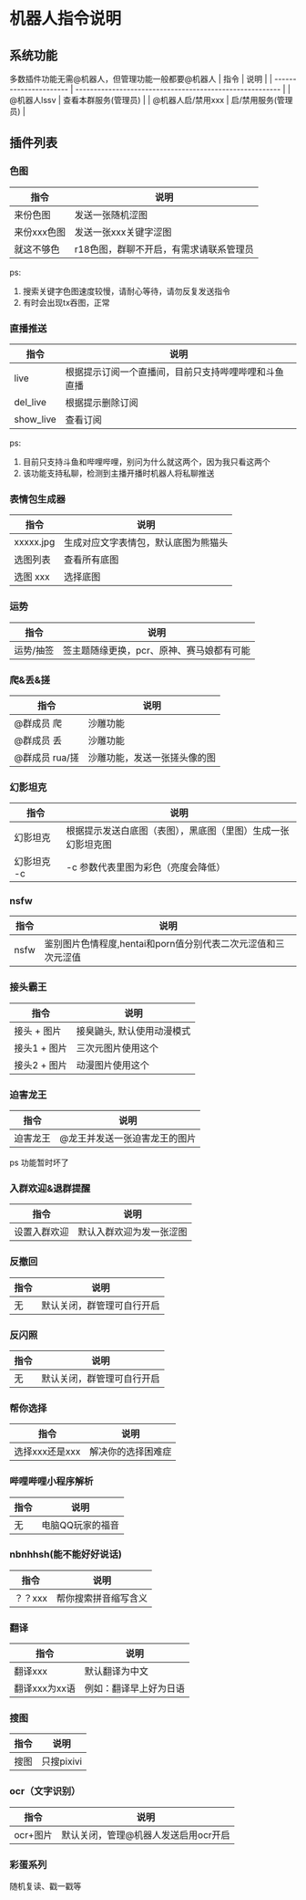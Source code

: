 # 机器人指令说明

## 系统功能
多数插件功能无需@机器人，但管理功能一般都要@机器人
| 指令                 | 说明                                                     |
| ---------------------- | -------------------------------------------------------- |
| @机器人lssv        | 查看本群服务(管理员) |
| @机器人启/禁用xxx       | 启/禁用服务(管理员) |

## 插件列表
### 色图
| 指令                 | 说明                                                     |
| ---------------------- | -------------------------------------------------------- |
| 来份色图        | 发送一张随机涩图 |
| 来份xxx色图        | 发送一张xxx关键字涩图 |
| 就这不够色        | r18色图，群聊不开启，有需求请联系管理员 |

ps:
1. 搜索关键字色图速度较慢，请耐心等待，请勿反复发送指令
2. 有时会出现tx吞图，正常

### 直播推送
| 指令                 | 说明                                                     |
| ---------------------- | -------------------------------------------------------- |
| live        | 根据提示订阅一个直播间，目前只支持哔哩哔哩和斗鱼直播 |
| del_live        | 根据提示删除订阅 |
| show_live        | 查看订阅 |

ps:
1. 目前只支持斗鱼和哔哩哔哩，别问为什么就这两个，因为我只看这两个
2. 该功能支持私聊，检测到主播开播时机器人将私聊推送

### 表情包生成器
| 指令                 | 说明                                                     |
| ---------------------- | -------------------------------------------------------- |
| xxxxx.jpg        | 生成对应文字表情包，默认底图为熊猫头 |
| 选图列表        | 查看所有底图 |
| 选图 xxx        | 选择底图 |

### 运势
| 指令                 | 说明                                                     |
| ---------------------- | -------------------------------------------------------- |
| 运势/抽签        | 签主题随缘更换，pcr、原神、赛马娘都有可能 |


### 爬&丢&搓
| 指令                 | 说明                                                     |
| ---------------------- | -------------------------------------------------------- |
| @群成员 爬        | 沙雕功能 |
| @群成员 丢         | 沙雕功能 |
| @群成员 rua/搓         | 沙雕功能，发送一张搓头像的图 |

### 幻影坦克
| 指令                 | 说明                                                     |
| ---------------------- | -------------------------------------------------------- |
| 幻影坦克        | 根据提示发送白底图（表图），黑底图（里图）生成一张幻影坦克图 |
| 幻影坦克 -c        | -c 参数代表里图为彩色（亮度会降低） |

### nsfw
| 指令                 | 说明                                                     |
| ---------------------- | -------------------------------------------------------- |
| nsfw       | 鉴别图片色情程度,hentai和porn值分别代表二次元涩值和三次元涩值 |

### 接头霸王
| 指令                 | 说明                                                     |
| ---------------------- | -------------------------------------------------------- |
| 接头 + 图片       | 接臭鼬头, 默认使用动漫模式 |
| 接头1 + 图片       | 三次元图片使用这个 |
| 接头2 + 图片       | 动漫图片使用这个 |

### 迫害龙王
| 指令                 | 说明                                                     |
| ---------------------- | -------------------------------------------------------- |
| 迫害龙王       | @龙王并发送一张迫害龙王的图片 |
ps 功能暂时坏了

### 入群欢迎&退群提醒
| 指令                 | 说明                                                     |
| ---------------------- | -------------------------------------------------------- |
| 设置入群欢迎       | 默认入群欢迎为发一张涩图 |

### 反撤回
| 指令                 | 说明                                                     |
| ---------------------- | -------------------------------------------------------- |
| 无      | 默认关闭，群管理可自行开启 |

### 反闪照
| 指令                 | 说明                                                     |
| ---------------------- | -------------------------------------------------------- |
| 无      | 默认关闭，群管理可自行开启 |

### 帮你选择
| 指令                 | 说明                                                     |
| ---------------------- | -------------------------------------------------------- |
| 选择xxx还是xxx      | 解决你的选择困难症 |

### 哔哩哔哩小程序解析
| 指令                 | 说明                                                     |
| ---------------------- | -------------------------------------------------------- |
| 无      | 电脑QQ玩家的福音 |

### nbnhhsh(能不能好好说话)
| 指令                 | 说明                                                     |
| ---------------------- | -------------------------------------------------------- |
| ？？xxx      | 帮你搜索拼音缩写含义 |

### 翻译
| 指令                 | 说明                                                     |
| ---------------------- | -------------------------------------------------------- |
| 翻译xxx      | 默认翻译为中文 |
| 翻译xxx为xx语      | 例如：翻译早上好为日语 |

### 搜图
| 指令                 | 说明                                                     |
| ---------------------- | -------------------------------------------------------- |
| 搜图      | 只搜pixivi |

### ocr（文字识别）
| 指令                 | 说明                                                     |
| ---------------------- | -------------------------------------------------------- |
| ocr+图片      | 默认关闭，管理@机器人发送启用ocr开启 |

### 彩蛋系列
随机复读、戳一戳等





